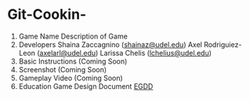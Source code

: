 # Git-Cookin-
1. Game Name
    Description of Game
2. Developers
    Shaina Zaccagnino (shainaz@udel.edu)
    Axel Rodriguiez-Leon (axelarl@udel.edu)
    Larissa Chelis (lchelius@udel.edu)
3. Basic Instructions
    (Coming Soon)
4. Screenshot
    (Coming Soon)
5. Gameplay Video
    (Coming Soon)
6. Education Game Design Document
    [EGDD](docs/egdd.md)